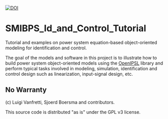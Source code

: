 [![DOI](https://zenodo.org/badge/260598604.svg)](https://zenodo.org/badge/latestdoi/260598604)
# SMIBPS_Id_and_Control_Tutorial
Tutorial and examples on power system equation-based object-oriented modeling for identification and control.

The goal of the models and software in this project is to illustrate how to build power system object-oriented models using the [OpenIPSL](http://openipsl.org/) library and perform typical tasks involved in modeling, simulation, identification and control design such as linearization, input-signal design, etc.

## No Warranty
(c) Luigi Vanfretti, Sjoerd Boersma and contributors.

This source code is distributed "as is" under the GPL v3 license.


